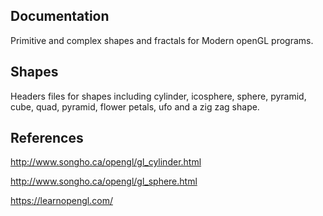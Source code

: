 ## Documentation

Primitive and complex shapes and fractals for Modern openGL programs.

## Shapes

Headers files for shapes including cylinder, icosphere, sphere, pyramid, cube, quad, pyramid, flower petals, ufo and a zig zag shape.

## References

http://www.songho.ca/opengl/gl_cylinder.html

http://www.songho.ca/opengl/gl_sphere.html

https://learnopengl.com/
